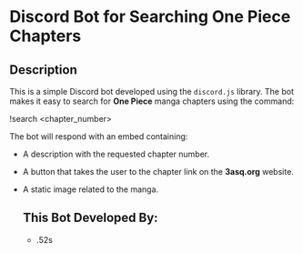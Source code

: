 # Discord Bot for Searching One Piece Chapters

## Description  
This is a simple Discord bot developed using the `discord.js` library. The bot makes it easy to search for **One Piece** manga chapters using the command:

!search <chapter_number>

The bot will respond with an embed containing:
- A description with the requested chapter number.
- A button that takes the user to the chapter link on the **3asq.org** website.
- A static image related to the manga.

  ## This Bot Developed By:
  - .52s
